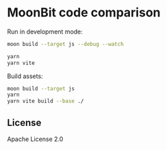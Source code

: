 # MoonBit code comparison

Run in development mode:

```bash
moon build --target js --debug --watch

yarn
yarn vite
```

Build assets:

```bash
moon build --target js
yarn
yarn vite build --base ./
```

## License

Apache License 2.0
